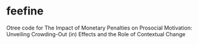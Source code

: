 # feefine

Otree code for The Impact of Monetary Penalties on Prosocial Motivation: Unveiling Crowding-Out (in) Effects and the Role of Contextual Change
